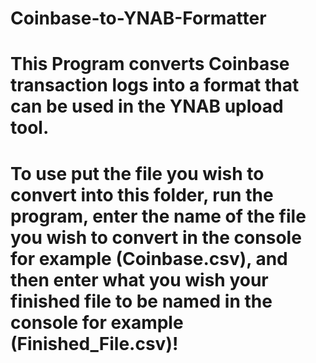 # Coinbase-to-YNAB-Formatter
# This Program converts Coinbase transaction logs into a format that can be used in the YNAB upload tool.
# To use put the file you wish to convert into this folder, run the program, enter the name of the file you wish to convert in the console for example (Coinbase.csv), and then enter what you wish your finished file to be named in the console for example (Finished_File.csv)!
